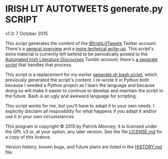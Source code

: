 IRISH LIT AUTOTWEETS generate.py SCRIPT
=======================================

v1.3: 7 October 2015

This script generates the content of the [@IrishLitTweets](http://twitter.com/IrishLitTweets) Twitter account. There's a [general overview](http://patrickbrianmooney.nfshost.com/~patrick/projects/IrishLitTweets/) and a [more technical write-up](http://patrickbrianmooney.nfshost.com/~patrick/projects/IrishLitTweets/technical.html). This script's extra material is currently left behind to be periodically posted to the [Automated Irish Literature Discourses](http://autoirishlitdiscourses.tumblr.com/) Tumblr account; there's [a separate script](https://github.com/patrick-brian-mooney/IrishLitDiscourses-python) that handles that process.

This script is a replacement for my earlier [generate.sh bash script](http://patrickbrianmooney.nfshost.com/~patrick/projects/IrishLitTweets/generate.sh), which previously generated the script's content. I re-wrote it in Python both because I needed a Python project as I learn the language and because doing so will make it easier to continue to develop and maintain the script in the future. Bash is an ugly and awkward language for scripting.

This script works for me, but you'll have to adapt it to your own needs. I explicitly disclaim all resposibility for what happens if you adapt it and/or use it in your own circumstances.

This program is copyright © 2015 by Patrick Mooney; it is licensed under the GPL v3 or, at your option, any later version. See the file [LICENSE.md](https://github.com/patrick-brian-mooney/IrishLitTweets-python/blob/master/LICENSE.md) for a copy of this licence.

Version history, known bugs, and future plans are listed in the [HISTORY.md](https://github.com/patrick-brian-mooney/IrishLitTweets-python/blob/master/HISTORY.md) file.